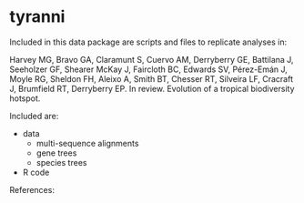 # tyranni

Included in this data package are scripts and files to replicate analyses in:

Harvey MG, Bravo GA, Claramunt S, Cuervo AM, Derryberry GE, Battilana J, Seeholzer GF, Shearer McKay J, Faircloth BC, Edwards SV, Pérez-Emán J, Moyle RG, Sheldon FH, Aleixo A, Smith BT, Chesser RT, Silveira LF, Cracraft J, Brumfield RT, Derryberry EP. In review. Evolution of a tropical biodiversity hotspot.

Included are:

- data
    - multi-sequence alignments
    - gene trees 
    - species trees
- R code

References:

